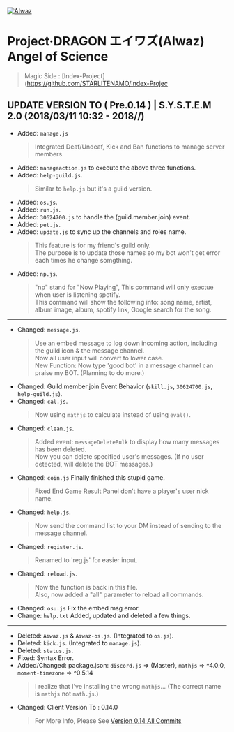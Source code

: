 <body>
<div>
<a href="https://github.com/ChisanaKita/AIWAZ"><img src="https://i.imgur.com/Fta2jMg.jpg" alt="AIwaz" /></a>
</div>
</body>

#        Project·DRAGON エイワズ(AIwaz) Angel of Science
> Magic Side : [Index-Project](https://github.com/STARLITENAMO/Index-Projec
## UPDATE VERSION TO ( Pre.0.14 ) | S.Y.S.T.E.M 2.0 (2018/03/11 10:32 - 2018/**/**)
- Added: `manage.js`
  > Integrated Deaf/Undeaf, Kick and Ban functions to manage server members.
- Added: `manageaction.js` to execute the above three functions.
- Added: `help-guild.js`.
  > Similar to `help.js` but it's a guild version.
- Added: `os.js`.
- Added: `run.js`.
- Added: `30624700.js` to handle the (guild.member.join) event.
- Added: `pet.js`.
- Added: `update.js` to sync up the channels and roles name.
  > This feature is for my friend's guild only.<br>
    The purpose is to update those names so my bot won't get error each times he change somgthing.
- Added: `np.js`.
  > "np" stand for "Now Playing", This command will only exectue when user is listening spotify.<br>
  This command will show the following info: song name, artist, album image, album, spotify link, Google search for the song.
***
- Changed: `message.js`.
  > Use an embed message to log down incoming action, including the guild icon & the message channel.<br>
    Now all user input will convert to lower case.<br>
    New Function: Now type 'good bot' in a message channel can praise my BOT. (Planning to do more.)
- Changed: Guild.member.join Event Behavior (`skill.js`, `30624700.js`, `help-guild.js`).
- Changed: `cal.js`.
  > Now using `mathjs` to calculate instead of using `eval()`.
- Changed: `clean.js`.
  > Added event: `messageDeleteBulk` to display how many messages has been deleted.<br>
    Now you can delete specified user's messages. (If no user detected, will delete the BOT messages.)
- Changed: `coin.js` Finally finished this stupid game.
  > Fixed End Game Result Panel don't have a player's user nick name.
- Changed: `help.js`.
  > Now send the command list to your DM instead of sending to the message channel.
- Changed: `register.js`.
  > Renamed to 'reg.js' for easier input.
- Changed: `reload.js`.
  > Now the function is back in this file.<br>
    Also, now added a "all" parameter to reload all commands.
- Changed: `osu.js` Fix the embed msg error.
- Change: `help.txt` Added, updated and deleted a few things.
***
- Deleted: `Aiwaz.js` & `Aiwaz-os.js`. (Integrated to `os.js`).
- Deleted: `kick.js`. (Integrated to `manage.js`).
- Deleted: `status.js`.
- Fixed: Syntax Error.
- Added/Changed: package.json:  `discord.js` => (Master), `mathjs` => ^4.0.0, `moment-timezone` => ^0.5.14
  > I realize that I've installing the wrong `mathjs`... (The correct name is `mathjs` not `math.js`.)
- Changed: Client Version To : 0.14.0
  > For More Info, Please See [Version 0.14 All Commits](https://github.com/ChisanaKita/AIWAZ/commits/0.14)

